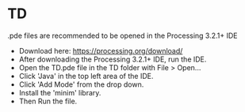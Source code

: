 # TD

.pde files are recommended to be opened in the Processing 3.2.1+ IDE

- Download here: https://processing.org/download/
- After downloading the Processing 3.2.1+ IDE, run the IDE.
- Open the TD.pde file in the TD folder with File > Open...
- Click 'Java' in the top left area of the IDE.
- Click 'Add Mode' from the drop down.
- Install the 'minim' library.
- Then Run the file.

